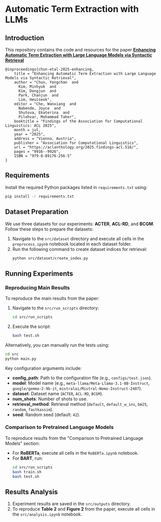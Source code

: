 # Automatic Term Extraction with LLMs

## Introduction
This repository contains the code and resources for the paper [**Enhancing Automatic Term Extraction with Large Language Models via Syntactic Retrieval**](https://aclanthology.org/2025.findings-acl.516.pdf)

```
@inproceedings{chun-etal-2025-enhancing,
    title = "Enhancing Automatic Term Extraction with Large Language Models via Syntactic Retrieval",
    author = "Chun, Yongchan  and
      Kim, Minhyuk  and
      Kim, Dongjun  and
      Park, Chanjun  and
      Lim, Heuiseok",
    editor = "Che, Wanxiang  and
      Nabende, Joyce  and
      Shutova, Ekaterina  and
      Pilehvar, Mohammad Taher",
    booktitle = "Findings of the Association for Computational Linguistics: ACL 2025",
    month = jul,
    year = "2025",
    address = "Vienna, Austria",
    publisher = "Association for Computational Linguistics",
    url = "https://aclanthology.org/2025.findings-acl.516/",
    pages = "9916--9926",
    ISBN = "979-8-89176-256-5"
}
```

## Requirements
Install the required Python packages listed in `requirements.txt` using:
```bash
pip install -r requirements.txt
```

## Dataset Preparation
We use three datasets for our experiments: **ACTER**, **ACL-RD**, and **BCGM**. Follow these steps to prepare the datasets:

1. Navigate to the `src/dataset` directory and execute all cells in the `preprocess.ipynb` notebook located in each dataset folder.
2. Run the following command to create dataset indices for retrieval:
    ```bash
    python src/dataset/create_index.py
    ```

## Running Experiments
### Reproducing Main Results
To reproduce the main results from the paper:
1. Navigate to the `src/run_scripts` directory:
    ```bash
    cd src/run_scripts
    ```
2. Execute the script:
    ```bash
    bash test.sh
    ```

Alternatively, you can manually run the tests using:
```bash
cd src
python main.py
```
Key configuration arguments include:
- **config_path**: Path to the configuration file (e.g., `configs/test.json`).
- **model**: Model name (e.g., `meta-llama/Meta-Llama-3.1-8B-Instruct`, `google/gemma-2-9b-it`, `mistralai/Mistral-Nemo-Instruct-2407`).
- **dataset**: Dataset name (`ACTER`, `ACL-RD`, `BCGM`).
- **num_shots**: Number of shots to use.
- **retrieval_method**: Retrieval method (`default`, `default_w_ins`, `bm25`, `random`, `fastkassim`).
- **seed**: Random seed (default: `42`).

### Comparison to Pretrained Language Models
To reproduce results from the "Comparison to Pretrained Language Models" section:
- For **RoBERTa**, execute all cells in the `RoBERTa.ipynb` notebook.
- For **BART**, run:
  ```bash
  cd src/run_scripts
  bash train.sh
  bash test.sh
  ```

## Results Analysis
1. Experiment results are saved in the `src/outputs` directory.
2. To reproduce **Table 2** and **Figure 2** from the paper, execute all cells in the `src/analysis.ipynb` notebook.


